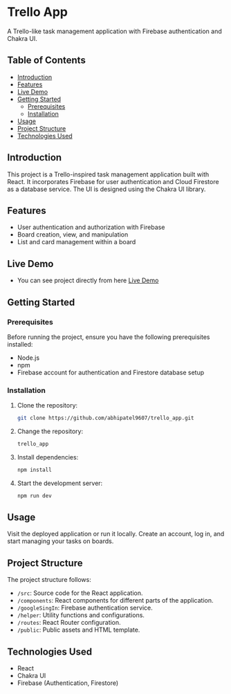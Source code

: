<!-- @format -->

# Trello App

A Trello-like task management application with Firebase authentication and Chakra UI.

## Table of Contents

- [Introduction](#introduction)
- [Features](#features)
- [Live Demo](#live-demo)
- [Getting Started](#getting-started)
  - [Prerequisites](#prerequisites)
  - [Installation](#installation)
- [Usage](#usage)
- [Project Structure](#project-structure)
- [Technologies Used](#technologies-used)

## Introduction

This project is a Trello-inspired task management application built with React. It incorporates Firebase for user authentication and Cloud Firestore as a database service. The UI is designed using the Chakra UI library.

## Features

- User authentication and authorization with Firebase
- Board creation, view, and manipulation
- List and card management within a board

## Live Demo

- You can see project directly from here
  [Live Demo](https://trello-app-abhishek.netlify.app/)

## Getting Started

### Prerequisites

Before running the project, ensure you have the following prerequisites installed:

- Node.js
- npm
- Firebase account for authentication and Firestore database setup

### Installation

1. Clone the repository:

   ```bash
   git clone https://github.com/abhipatel9607/trello_app.git
   ```

2. Change the repository:

   ```bash
   trello_app
   ```

3. Install dependencies:
   ```bash
   npm install
   ```
4. Start the development server:
   ```bash
   npm run dev
   ```

## Usage

Visit the deployed application or run it locally. Create an account, log in, and start managing your tasks on boards.

## Project Structure

The project structure follows:

- `/src`: Source code for the React application.
- `/components`: React components for different parts of the application.
- `/googleSingIn`: Firebase authentication service.
- `/helper`: Utility functions and configurations.
- `/routes`: React Router configuration.
- `/public`: Public assets and HTML template.

## Technologies Used

- React
- Chakra UI
- Firebase (Authentication, Firestore)
